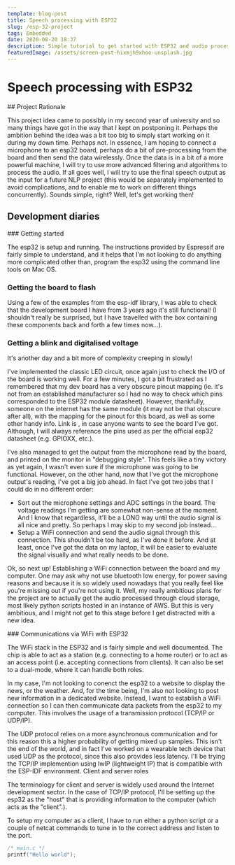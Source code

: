 ```yaml
---
template: blog-post
title: Speech processing with ESP32
slug: /esp-32-project
tags: Embedded
date: 2020-08-20 18:37
description: Simple tutorial to get started with ESP32 and audio processing
featuredImage: /assets/screen-post-hixmjh9xhoo-unsplash.jpg
---
```

# Speech processing with ESP32
## Project Rationale

This project idea came to possibly in my second year of university and so many things have got in the way that I kept on postponing it. Perhaps the ambition behind the idea was a bit too big to simply start working on it during my down time. Perhaps not. In essence, I am hoping to connect a microphone to an esp32 board, perhaps do a bit of pre-processing from the board and then send the data wirelessly. Once the data is in a bit of a more powerful machine, I will try to use more advanced filtering and algorithms to process the audio. If all goes well, I will try to use the final speech output as the input for a future NLP project (this would be separately implemented to avoid complications, and to enable me to work on different things concurrently). Sounds simple, right? Well, let's get working then!

## Development diaries
### Getting started

The esp32 is setup and running. The instructions provided by Espressif are fairly simple to understand, and it helps that I'm not looking to do anything more complicated other than, program the esp32 using the command line tools on Mac OS.
### Getting the board to flash

Using a few of the examples from the esp-idf library, I was able to check that the development board I have from 3 years ago it's still functional! (I shouldn't really be surprised, but I have travelled with the box containing these components back and forth a few times now...).

### Getting a blink and digitalised voltage

It's another day and a bit more of complexity creeping in slowly!

I've implemented the classic LED circuit, once again just to check the I/O of the board is working well. For a few minutes, I got a bit frustrated as I remembered that my dev board has a very obscure pinout mapping (ie. it's not from an established manufacturer so I had no way to check which pins corresponded to the ESP32 module datasheet). However, thankfully, someone on the internet has the same module (it may not be that obscure after all), with the mapping for the pinout for this board, as well as some other handy info. Link is , in case anyone wants to see the board I've got. Although, I will always reference the pins used as per the official esp32 datasheet (e.g. GPIOXX, etc.).

I've also managed to get the output from the microphone read by the board, and printed on the monitor in "debugging style". This feels like a tiny victory as yet again, I wasn't even sure if the microphone was going to be functional. However, on the other hand, now that I've got the microphone output's reading, I've got a big job ahead. In fact I've got two jobs that I could do in no different order:

- Sort out the microphone settings and ADC settings in the board. The voltage readings I'm getting are somewhat non-sense at the moment. And I know that regardless, it'll be a LONG way until the audio signal is all nice and pretty. So perhaps I may skip to my second job instead...
- Setup a WiFi connection and send the audio signal through this connection. This shouldn't be too hard, as I've done it before. And at least, once I've got the data on my laptop, it will be easier to evaluate the signal visually and what really needs to be done.

Ok, so next up! Establishing a WiFi connection between the board and my computer. One may ask why not use bluetooth low energy, for power saving reasons and because it is so widely used nowadays that you really feel like you're missing out if you're not using it. Well, my really ambitious plans for the project are to actually get the audio processed through cloud storage, most likely python scripts hosted in an instance of AWS. But this is very ambitious, and I might not get to this stage before I get distracted with a new idea.

### Communications via WiFi with ESP32

The WiFi stack in the ESP32 and is fairly simple and well documented. The chip is able to act as a station (e.g. connecting to a home router) or to act as an access point (i.e. accepting connections from clients). It can also be set to a dual-mode, where it can handle both roles.

In my case, I'm not looking to conenct the esp32 to a website to display the news, or the weather. And, for the time being, I'm also not looking to post new information in a dedicated website. Instead, I want to establish a WiFi connection so I can then communicate data packets from the esp32 to my computer. This involves the usage of a transmission protocol (TCP/IP or UDP/IP).

The UDP protocol relies on a more asynchronous communication and for this reason this a higher probability of getting mixed up samples. This isn't the end of the world, and in fact I've worked on a wearable tech device that used UDP as the protocol, since this also provides less latency. I'll be trying the TCP/IP implemention using lwIP (lightweight IP) that is compatible with the ESP-IDF environment.
Client and server roles

The terminology for client and server is widely used around the Internet development sector. In the case of TCP/IP protocol, I'll be setting up the esp32 as the "host" that is providing information to the computer (which acts as the "client".).

To setup my computer as a client, I have to run either a python script or a couple of netcat commands to tune in to the correct address and listen to the port.

```c
/* main.c */
printf("Hello world");
```